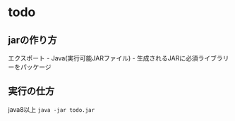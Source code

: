 # todo
## jarの作り方
エクスポート - Java(実行可能JARファイル) - 生成されるJARに必須ライブラリーをパッケージ
## 実行の仕方
java8以上
`java -jar todo.jar`